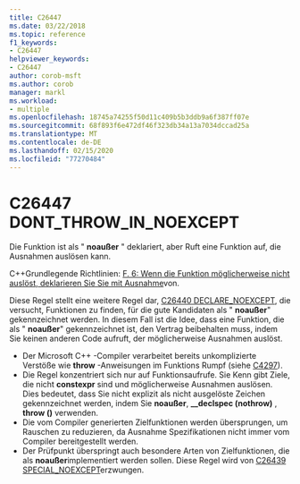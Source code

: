 ```yaml
---
title: C26447
ms.date: 03/22/2018
ms.topic: reference
f1_keywords:
- C26447
helpviewer_keywords:
- C26447
author: corob-msft
ms.author: corob
manager: markl
ms.workload:
- multiple
ms.openlocfilehash: 18745a74255f50d11c409b5b3ddb9a6f387ff07e
ms.sourcegitcommit: 68f893f6e472df46f323db34a13a7034dccad25a
ms.translationtype: MT
ms.contentlocale: de-DE
ms.lasthandoff: 02/15/2020
ms.locfileid: "77270484"
---
```

# <a name="c26447-dont_throw_in_noexcept"></a>C26447 DONT_THROW_IN_NOEXCEPT

Die Funktion ist als " **noaußer** " deklariert, aber Ruft eine Funktion auf, die Ausnahmen auslösen kann.

C++Grundlegende Richtlinien: [F. 6: Wenn die Funktion möglicherweise nicht auslöst, deklarieren Sie Sie mit Ausnahme](https://github.com/isocpp/CppCoreGuidelines/blob/master/CppCoreGuidelines.md#f6-if-your-function-may-not-throw-declare-it-noexcept)von.

Diese Regel stellt eine weitere Regel dar, [C26440 DECLARE_NOEXCEPT](c26440.md), die versucht, Funktionen zu finden, für die gute Kandidaten als " **noaußer**" gekennzeichnet werden. In diesem Fall ist die Idee, dass eine Funktion, die als " **noaußer**" gekennzeichnet ist, den Vertrag beibehalten muss, indem Sie keinen anderen Code aufruft, der möglicherweise Ausnahmen auslöst.

- Der Microsoft C++ -Compiler verarbeitet bereits unkomplizierte Verstöße wie **throw** -Anweisungen im Funktions Rumpf (siehe [C4297](/cpp/error-messages/compiler-warnings/compiler-warning-level-1-c4297)).
- Die Regel konzentriert sich nur auf Funktionsaufrufe. Sie Kenn gibt Ziele, die nicht **constexpr** sind und möglicherweise Ausnahmen auslösen. Dies bedeutet, dass Sie nicht explizit als nicht ausgelöste Zeichen gekennzeichnet werden, indem Sie **noaußer**, **__declspec (nothrow)** , **throw ()** verwenden.
- Die vom Compiler generierten Zielfunktionen werden übersprungen, um Rauschen zu reduzieren, da Ausnahme Spezifikationen nicht immer vom Compiler bereitgestellt werden.
- Der Prüfpunkt überspringt auch besondere Arten von Zielfunktionen, die als **noaußer**implementiert werden sollen. Diese Regel wird von [C26439 SPECIAL_NOEXCEPT](c26439.md)erzwungen.
